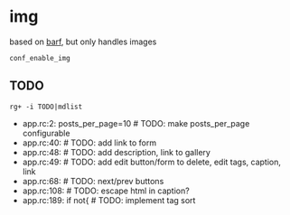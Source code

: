 # img

based on [barf](https://code.9front.org/hg/barf), but only handles images

	conf_enable_img

## TODO

	rg+ -i TODO|mdlist

- app.rc:2:	posts_per_page=10 # TODO: make posts_per_page configurable
- app.rc:40:		# TODO: add link to form
- app.rc:48:	# TODO: add description, link to gallery
- app.rc:49:	# TODO: add edit button/form to delete, edit tags, caption, link
- app.rc:68:	# TODO: next/prev buttons
- app.rc:108:	# TODO: escape html in caption?
- app.rc:189:			if not{ # TODO: implement tag sort
